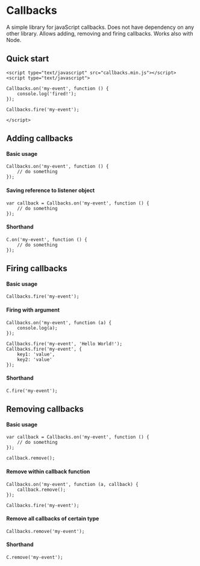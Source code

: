 # Callbacks

A simple library for javaScript callbacks. Does not have dependency on any other library. Allows adding, removing and firing callbacks. Works also with Node.

## Quick start

    <script type="text/javascript" src="callbacks.min.js"></script>
    <script type="text/javascript">

    Callbacks.on('my-event', function () {
        console.log('fired!');
    });

    Callbacks.fire('my-event');

    </script>

## Adding callbacks

#### Basic usage

    Callbacks.on('my-event', function () {
        // do something
    });

#### Saving reference to listener object

    var callback = Callbacks.on('my-event', function () {
        // do something
    });

#### Shorthand

    C.on('my-event', function () {
        // do something
    });

## Firing callbacks

#### Basic usage

    Callbacks.fire('my-event');
    
#### Firing with argument

    Callbacks.on('my-event', function (a) {
        console.log(a);
    });

    Callbacks.fire('my-event', 'Hello World!');
    Callbacks.fire('my-event', {
        key1: 'value',
        key2: 'value'
    });
    
#### Shorthand

    C.fire('my-event');
    
## Removing callbacks

#### Basic usage

    var callback = Callbacks.on('my-event', function () {
        // do something
    });
    
    callback.remove();

#### Remove within callback function

    Callbacks.on('my-event', function (a, callback) {
        callback.remove();
    });
    
    Callbacks.fire('my-event');

#### Remove all callbacks of certain type

    Callbacks.remove('my-event');
    
#### Shorthand

    C.remove('my-event');
